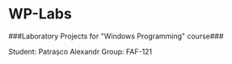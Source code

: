 WP-Labs
=======

###Laboratory Projects for "Windows Programming" course###

Student: Patrașco Alexandr
Group:   FAF-121
